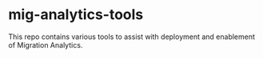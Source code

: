 # mig-analytics-tools
This repo contains various tools to assist with deployment and enablement of Migration Analytics.
